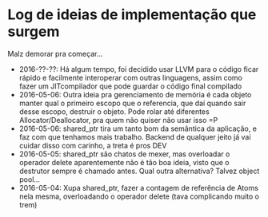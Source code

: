 Log de ideias de implementação que surgem
=========================================
Malz demorar pra começar...

- 2016-??-??: Há algum tempo, foi decidido usar LLVM para o código ficar rápido
  e facilmente interoperar com outras linguagens, assim como fazer um
  JITcompilador que pode guardar o código final compilado
- 2016-05-06: Outra ideia pra gerenciamento de memória é cada objeto manter
  qual o primeiro escopo que o referencia, que daí quando sair desse escopo,
  destruir o objeto. Pode rolar até diferentes Allocator/Deallocator, pra quem
  não quiser não usar isso =P
- 2016-05-06: shared\_ptr tira um tanto bom da semântica da aplicação, e faz
  com que tenhamos mais trabalho.  Backend de qualquer jeito já vai cuidar
  disso com carinho, a treta é pros DEV
- 2016-05-05: shared\_ptr são chatos de mexer, mas overloadar o operador delete
  aparentemente não é tão boa ideia, visto que o destrutor sempre é chamado antes.
  Qual outra alternativa? Talvez object pool...
- 2016-05-04: Xupa shared\_ptr, fazer a contagem de referência de Atoms nela
  mesma, overloadando o operador delete (tava complicando muito o trem)
